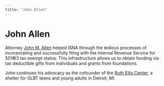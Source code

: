 ```yaml
---
title: "John Allen"
---
```


# John Allen

<p>Attorney <a href="http://www.allenbrotherspllc.com/attjohnallen.html">John M. Allen</a> helped <span class="caps">ISNA</span> through the tedious processes of incorporating and successfully filing with the Internal Revenue Service for 501&#169;3 tax exempt status. This infrastructure allows us to obtain funding via tax deductible gifts from individuals and grants from foundations.  </p>

<p>John continues his advocacy as the cofounder of the <a href="http://www.ruthelliscenter.com/">Ruth Ellis Center</a>, a shelter for <span class="caps">GLBT</span> teens and young adults in Detroit, MI.</p>